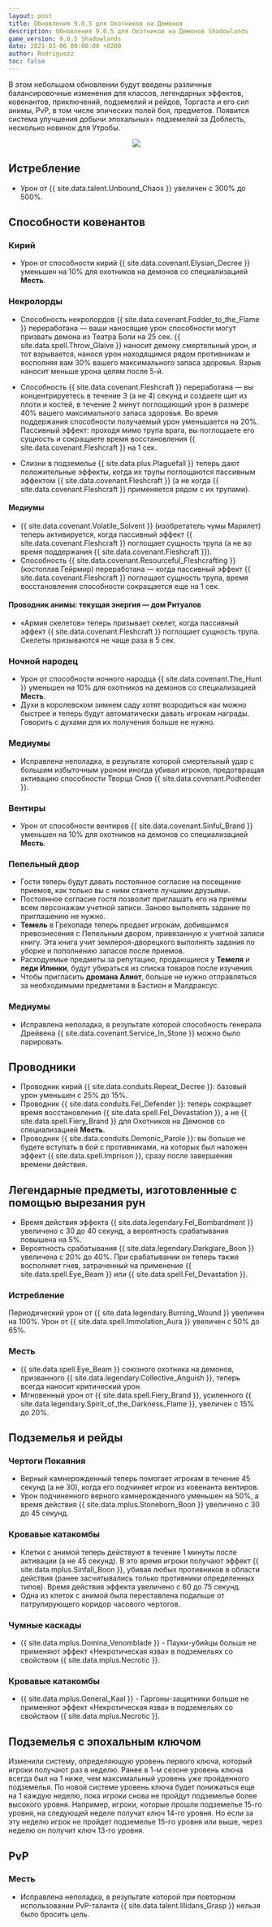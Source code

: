 ```yaml
---
layout: post
title: Обновления 9.0.5 для Охотников на Демонов
description: Обновления 9.0.5 для Охотников на Демонов Shadowlands
game_version: 9.0.5 Shadowlands
date: 2021-03-06 00:00:00 +0200
author: Rodriguezz
toc: false
---
```


В этом небольшом обновлении будут введены различные балансировочные изменения для классов, легендарных эффектов, ковенантов, приключений, подземелий и рейдов, Торгаста и его сил анимы, PvP, в том числе эпических полей боя, предметов. Появится система улучшения добычи эпохальных+ подземелий за Доблесть, несколько новинок для Утробы.

<p align="center" width="100%"> <img src="/assets/img/blog/pic_post_logo.jpg"> </p>

## Истребление

* Урон от {{ site.data.talent.Unbound_Chaos }} увеличен с 300% до 500%.

## Способности ковенантов

### Кирий 

* Урон от способности кирий {{ site.data.covenant.Elysian_Decree }} уменьшен на 10% для охотников на демонов со специализацией **Месть**.

### Некролорды 

* Способность некролордов {{ site.data.covenant.Fodder_to_the_Flame }} переработана — ваши наносящие урон способности могут призвать демона из Театра Боли на 25 сек. {{ site.data.spell.Throw_Glaive }} наносит демону смертельный урон, и тот взрывается, нанося урон находящимся рядом противникам и восполняя вам 30% вашего максимального запаса здоровья. Взрыв наносит меньше урона целям после 5-й.

* Способность {{ site.data.covenant.Fleshcraft }} переработана — вы концентрируетесь в течение 3 (а не 4) секунд и создаете щит из плоти и костей, в течение 2 минут поглощающий урон в размере 40% вашего максимального запаса здоровья. Во время поддержания способности получаемый урон уменьшается на 20%. Пассивный эффект: проходя мимо трупа врага, вы поглощаете его сущность и сокращаете время восстановления {{ site.data.covenant.Fleshcraft }} на 1 сек.
* Слизни в подземелье {{ site.data.plus.Plaguefall }} теперь дают положительные эффекты, когда их трупы поглощаются пассивным эффектом {{ site.data.covenant.Fleshcraft }} (а не когда {{ site.data.covenant.Fleshcraft }} применяется рядом с их трупами).

#### Медиумы 

* {{ site.data.covenant.Volatile_Solvent }} (изобретатель чумы Марилет) теперь активируется, когда пассивный эффект {{ site.data.covenant.Fleshcraft }} поглощает сущность трупа (а не во время поддержания {{ site.data.covenant.Fleshcraft }}).
* Способность {{ site.data.covenant.Resourceful_Fleshcrafting }} (костоплав Гейрмир) переработана — когда пассивный эффект {{ site.data.covenant.Fleshcraft }} поглощает сущность трупа, время восстановления способности сокращается еще на 1 сек.

#### Проводник анимы: текущая энергия — дом Ритуалов

* «Армия скелетов» теперь призывает скелет, когда пассивный эффект {{ site.data.covenant.Fleshcraft }} поглощает сущность трупа. Скелеты призываются не чаще раза в 5 сек.

### Ночной народец

* Урон от способности ночного народца {{ site.data.covenant.The_Hunt }} уменьшен на 10% для охотников на демонов со специализацией **Месть**.
* Духи в королевском зимнем саду хотят возродиться как можно быстрее и теперь будут автоматически давать игрокам награды. Говорить с духами для их получения больше не нужно.

### Медиумы

* Исправлена неполадка, в результате которой смертельный удар с большим избыточным уроном иногда убивал игроков, предотвращая активацию способности Творца Снов {{ site.data.covenant.Podtender }}.

### Вентиры 

* Урон от способности вентиров {{ site.data.covenant.Sinful_Brand }} уменьшен на 10% для охотников на демонов со специализацией **Месть**.

### Пепельный двор

* Гости теперь будут давать постоянное согласие на посещение приемов, как только вы с ними станете лучшими друзьями.
* Постоянное согласие гостя позволит приглашать его на приемы всем персонажам учетной записи. Заново выполнять задание по приглашению не нужно.
* **Темель** в Грехопаде теперь продает игрокам, добившимся превознесения с Пепельным двором, привязанную к учетной записи книгу. Эта книга учит землероя-дворецкого выполнять задания по уборке и пополнению запасов после приемов.
* Расходуемые предметы за репутацию, продающиеся у **Темеля** и **леди Илинки**, будут убираться из списка товаров после изучения.
* Чтобы пригласить **дромана Алиот**, больше не нужно отправляться за необходимыми предметами в Бастион и Малдраксус.

### Медиумы

* Исправлена неполадка, в результате которой способность генерала Дрейвена {{ site.data.covenant.Service_In_Stone }} можно было парировать.

## Проводники

* Проводник кирий {{ site.data.conduits.Repeat_Decree }}: базовый урон уменьшен с 25% до 15%.
* Проводник {{ site.data.conduits.Fel_Defender }}: теперь сокращает время восстановления {{ site.data.spell.Fel_Devastation }}, а не {{ site.data.spell.Fiery_Brand }} для Охотников на Демонов со специализацией **Месть**.
* Проводник {{ site.data.conduits.Demonic_Parole }}: вы больше не будете вступать в бой с противниками, на которых был наложен эффект {{ site.data.spell.Imprison }}, сразу после завершения времени действия.

## Легендарные предметы, изготовленные с помощью вырезания рун 

* Время действия эффекта {{ site.data.legendary.Fel_Bombardment }} увеличено с 30 до 40 секунд, а вероятность срабатывания повышена на 5%.
* Вероятность срабатывания {{ site.data.legendary.Darkglare_Boon }} увеличена с 20% до 40%. При срабатывании он теперь также восполняет гнев, затраченный на применение {{ site.data.spell.Eye_Beam }} или {{ site.data.spell.Fel_Devastation }}.

### Истребление  

Периодический урон от {{ site.data.legendary.Burning_Wound }} увеличен на 100%. Урон от {{ site.data.spell.Immolation_Aura }} увеличен с 50% до 65%.

### Месть

* {{ site.data.spell.Eye_Beam }} союзного охотника на демонов, призванного {{ site.data.legendary.Collective_Anguish }}, теперь всегда наносит критический урон.
* Мгновенный урон от {{ site.data.spell.Fiery_Brand }}, усиленного {{ site.data.legendary.Spirit_of_the_Darkness_Flame }}, увеличен с 15% до 20%.

## Подземелья и рейды

### Чертоги Покаяния

* Верный камнерожденный теперь помогает игрокам в течение 45 секунд (а не 30), когда его подчиняет игрок из ковенанта вентиров.
* Урон подчиненного верного камнерожденного уменьшен на 50%, а время действия {{ site.data.mplus.Stoneborn_Boon }} увеличено с 30 до 45 секунд.

### Кровавые катакомбы

* Клетки с анимой теперь действуют в течение 1 минуты после активации (а не 45 секунд). В это время игроки получают эффект {{ site.data.mplus.Sinfall_Boon }}, убивая любых противников в области действия (ранее засчитывались только противники определенных типов). Время действия эффекта увеличено с 60 до 75 секунд.
* Одна из клеток с анимой была переставлена подальше от патрулирующего коридор часового чертогов.

### Чумные каскады

* {{ site.data.mplus.Domina_Venomblade }} - Пауки-убийцы больше не применяют эффект «Некротическая язва» в подземельях со свойством {{ site.data.mplus.Necrotic }}.

### Кровавые катакомбы

* {{ site.data.mplus.General_Kaal }} - Гаргоны-защитники больше не применяют эффект «Некротическая язва» в подземельях со свойством {{ site.data.mplus.Necrotic }}.

## Подземелья с эпохальным ключом

Изменили систему, определяющую уровень первого ключа, который игроки получают раз в неделю.
Ранее в 1-м сезоне уровень ключа всегда был на 1 ниже, чем максимальный уровень уже пройденного подземелья.
По новой системе уровень ключа будет понижаться еще на 1 каждую неделю, пока игроки снова не пройдут подземелье более высокого уровня.
Например, игроки, которые прошли подземелье 15-го уровня, на следующей неделе получат ключ 14-го уровня. Но если за эту неделю игрок не пройдет подземелье 15-го уровня или выше, через неделю он получит ключ 13-го уровня.

## PvP

### Месть

* Исправлена неполадка, в результате которой при повторном использовании PvP-таланта {{ site.data.talent.Illidans_Grasp }} нельзя было бросить цель.




















